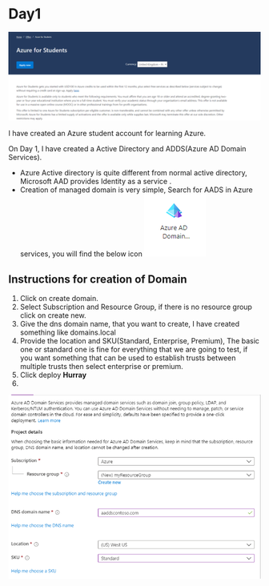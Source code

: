 
# Day1

![](./images/2023-04-09-14-42-43.png)

I have created an Azure student account for learning Azure.

On Day 1, I have created a Active Directory and ADDS(Azure AD Domain Services).

- Azure Active directory is quite different from normal active directory, Microsoft AAD provides Identity as a service [](https://learn.microsoft.com/en-us/azure/active-directory/fundamentals/active-directory-compare-azure-ad-to-ad).
- Creation of managed domain is very simple, Search for AADS in Azure services, you will find the below icon
 ![adds](./images/2023-04-11-20-53-15.png)

## Instructions for creation of Domain
1. Click on create domain.
2. Select Subscription and Resource Group, if there is no resource group click on create new.
3. Give the dns domain name, that you want to create, I have created something like domains.local
4. Provide the location and SKU(Standard, Enterprise, Premium), The basic one or standard one is fine for everything that we are going to test, if you want something that can be used to establish trusts between multiple trusts then select enterprise or premium.
5. Click deploy **Hurray**
6. 
![](./images/2023-04-11-20-59-36.png)

